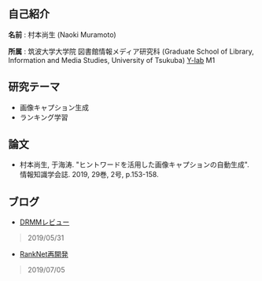 ## 自己紹介
**名前** : 村本尚生 (Naoki Muramoto)

**所属** : 筑波大学大学院 図書館情報メディア研究科 (Graduate School of Library, Information and Media Studies, University of Tsukuba) [Y-lab](https://y-research.github.io/) M1

## 研究テーマ
  - 画像キャプション生成
  - ランキング学習

## 論文
  - 村本尚生, 于海涛. "ヒントワードを活用した画像キャプションの自動生成". 情報知識学会誌. 2019, 29巻, 2号, p.153-158.

## ブログ
  - [DRMMレビュー](https://muramon.github.io/reading/drmm.html)
  > 2019/05/31

  - [RankNet再開発](https://muramon.github.io/reading/ranknet-develop.html)
  > 2019/07/05
